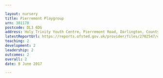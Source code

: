 ```yaml
---

layout: nursery
title: Pierremont Playgroup
urn: 301170
postcode: DL3 6DG
address: Holy Trinity Youth Centre, Pierremont Road, Darlington, County Durham, DL3 6DG
latestReportUrl: https://reports.ofsted.gov.uk/provider/files/2702547/urn/301170.pdf
teaching: 2
development: 2
leadership: 2
outcomes: 2
overall: 2
date: 8 June 2017

---
```

